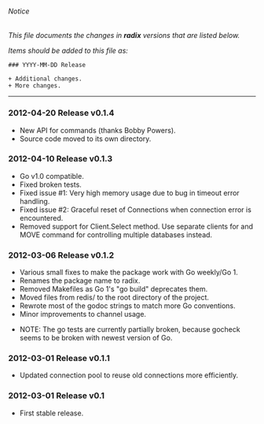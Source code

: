 ###### Notice

*This file documents the changes in **radix** versions that are listed below.*

*Items should be added to this file as:*

	### YYYY-MM-DD Release

	+ Additional changes.
	+ More changes.

* * *

### 2012-04-20 Release v0.1.4

+ New API for commands (thanks Bobby Powers).
+ Source code moved to its own directory.

### 2012-04-10 Release v0.1.3

+ Go v1.0 compatible.
+ Fixed broken tests.
+ Fixed issue #1: Very high memory usage due to bug in timeout error handling.
+ Fixed issue #2: Graceful reset of Connections when connection error is encountered.
+ Removed support for Client.Select method. Use separate clients for and MOVE command for controlling multiple databases instead.

### 2012-03-06 Release v0.1.2

+ Various small fixes to make the package work with Go weekly/Go 1.
+ Renames the package name to radix.
+ Removed Makefiles as Go 1's "go build" deprecates them.
+ Moved files from redis/ to the root directory of the project.
+ Rewrote most of the godoc strings to match more Go conventions.
+ Minor improvements to channel usage.

* NOTE: The go tests are currently partially broken, because gocheck seems to be broken with newest version
        of Go.

### 2012-03-01 Release v0.1.1

+ Updated connection pool to reuse old connections more efficiently.

### 2012-03-01 Release v0.1

+ First stable release.